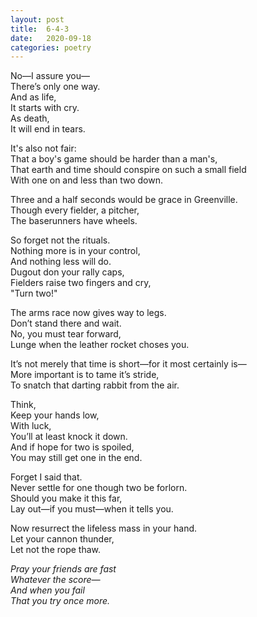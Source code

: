 ```yaml
---
layout: post
title:  6-4-3
date:   2020-09-18
categories: poetry
---
```


No—I assure you—  
There’s only one way.  
And as life,  
It starts with cry.  
As death,  
It will end in tears.

It's also not fair:  
That a boy's game should be harder than a man's,  
That earth and time should conspire on such a small field  
With one on and less than two down.

Three and a half seconds would be grace in Greenville.  
Though every fielder, a pitcher,  
The baserunners have wheels. 

So forget not the rituals.  
Nothing more is in your control,  
And nothing less will do.  
Dugout don your rally caps,  
Fielders raise two fingers and cry,  
"Turn two!"

The arms race now gives way to legs.  
Don’t stand there and wait.  
No, you must tear forward,  
Lunge when the leather rocket choses you.

It’s not merely that time is short—for it most certainly is—  
More important is to tame it’s stride,  
To snatch that darting rabbit from the air.

Think,  
Keep your hands low,  
With luck,  
You’ll at least knock it down.  
And if hope for two is spoiled,  
You may still get one in the end.

Forget I said that.  
Never settle for one though two be forlorn.  
Should you make it this far,  
Lay out—if you must—when it tells you.

Now resurrect the lifeless mass in your hand.  
Let your cannon thunder,  
Let not the rope thaw.

*Pray your friends are fast  
Whatever the score—  
And when you fail  
That you try once more.*
